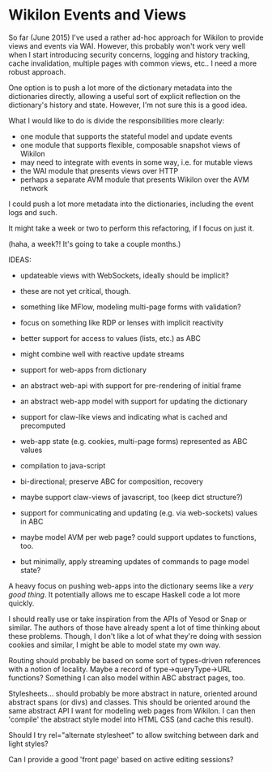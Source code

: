 
Wikilon Events and Views
========================

So far (June 2015) I've used a rather ad-hoc approach for Wikilon to provide views and events via WAI. However, this probably won't work very well when I start introducing security concerns, logging and history tracking, cache invalidation, multiple pages with common views, etc.. I need a more robust approach.

One option is to push a lot more of the dictionary metadata into the dictionaries directly, allowing a useful sort of explicit reflection on the dictionary's history and state. However, I'm not sure this is a good idea.


What I would like to do is divide the responsibilities more clearly:

* one module that supports the stateful model and update events 
* one module that supports flexible, composable snapshot views of Wikilon
 * may need to integrate with events in some way, i.e. for mutable views
* the WAI module that presents views over HTTP
* perhaps a separate AVM module that presents Wikilon over the AVM network

I could push a lot more metadata into the dictionaries, including the event logs and such. 

It might take a week or two to perform this refactoring, if I focus on just it.

(haha, a week?! It's going to take a couple months.)

IDEAS:

* updateable views with WebSockets, ideally should be implicit? 
 * these are not yet critical, though. 
* something like MFlow, modeling multi-page forms with validation?
* focus on something like RDP or lenses with implicit reactivity
* better support for access to values (lists, etc.) as ABC
 * might combine well with reactive update streams

* support for web-apps from dictionary
 * an abstract web-api with support for pre-rendering of initial frame
 * an abstract web-app model with support for updating the dictionary 
 * support for claw-like views and indicating what is cached and precomputed 
 * web-app state (e.g. cookies, multi-page forms) represented as ABC values

* compilation to java-script
 * bi-directional; preserve ABC for composition, recovery
 * maybe support claw-views of javascript, too (keep dict structure?)

* support for communicating and updating (e.g. via web-sockets) values in ABC
 * maybe model AVM per web page? could support updates to functions, too.
 * but minimally, apply streaming updates of commands to page model state?

A heavy focus on pushing web-apps into the dictionary seems like a *very good thing*. It potentially allows me to escape Haskell code a lot more quickly.

I should really use or take inspiration from the APIs of Yesod or Snap or similar. The authors of those have already spent a lot of time thinking about these problems. Though, I don't like a lot of what they're doing with session cookies and similar, I might be able to model state my own way.

Routing should probably be based on some sort of types-driven references with a notion of locality. Maybe a record of type→queryType→URL functions? Something I can also model within ABC abstract pages, too.

Stylesheets... should probably be more abstract in nature, oriented around abstract spans (or divs) and classes. This should be oriented around the same abstract API I want for modeling web pages from Wikilon. I can then 'compile' the abstract style model into HTML CSS (and cache this result).

Should I try rel="alternate stylesheet" to allow switching between dark and light styles?

Can I provide a good 'front page' based on active editing sessions?





